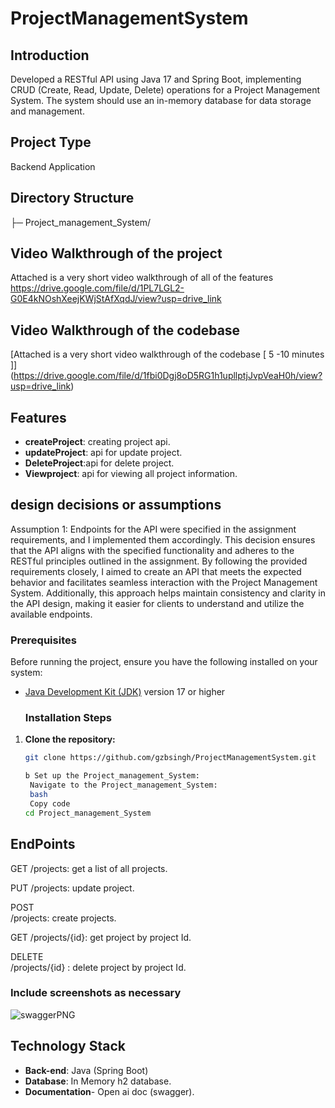 # ProjectManagementSystem

## Introduction
Developed a RESTful API using Java 17 and Spring Boot, implementing CRUD (Create,  Read, Update, Delete) operations for a Project Management System. The system should use an  in-memory database for data storage and management.

## Project Type
Backend Application

## Directory Structure
├─ Project_management_System/

## Video Walkthrough of the project
Attached is a very short video walkthrough of all of the features https://drive.google.com/file/d/1PL7LGL2-G0E4kNOshXeejKWjStAfXqdJ/view?usp=drive_link

## Video Walkthrough of the codebase
[Attached is a very short video walkthrough of the codebase [ 5 -10 minutes ]] (https://drive.google.com/file/d/1fbi0Dgj8oD5RG1h1upllptjJvpVeaH0h/view?usp=drive_link)

## Features
- **createProject**: creating project  api.
- **updateProject**: api for update project.
- **DeleteProject**:api for delete project.
- **Viewproject**: api for viewing all project information.


## design decisions or assumptions
Assumption 1: Endpoints for the API were specified in the assignment requirements, and I implemented them accordingly. This decision ensures that the API aligns with the specified functionality and adheres to the RESTful principles outlined in the assignment. By following the provided requirements closely, I aimed to create an API that meets the expected behavior and facilitates seamless interaction with the Project Management System. Additionally, this approach helps maintain consistency and clarity in the API design, making it easier for clients to understand and utilize the available endpoints.

### Prerequisites

Before running the project, ensure you have the following installed on your system:

- [Java Development Kit (JDK)](https://www.oracle.com/java/technologies/javase-jdk11-downloads.html) version 17 or higher


  ### Installation Steps

 1. **Clone the repository:**

    ```bash
    git clone https://github.com/gzbsingh/ProjectManagementSystem.git

    b Set up the Project_management_System:
     Navigate to the Project_management_System:
     bash
     Copy code
    cd Project_management_System

## EndPoints
 GET
/projects: get a list of all projects.

PUT
/projects: update project.

POST      
/projects: create projects.

GET
/projects/{id}: get project by project Id.

DELETE               
/projects/{id}  : delete project by project Id.

### Include screenshots as necessary
![swaggerPNG](https://github.com/gzbsingh/ProjectManagementSystem/assets/39863817/abd662be-1e6d-4332-9eaf-d522ca7ac2ea)

## Technology Stack


- **Back-end**: Java (Spring Boot)
- **Database**: In Memory h2 database.
- **Documentation**- Open ai doc (swagger). 



